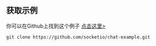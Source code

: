 ## 获取示例

你可以在Github上找到这个例子 [点击这里>](https://github.com/socketio/chat-example)


```shell
git clone https://github.com/socketio/chat-example.git

```